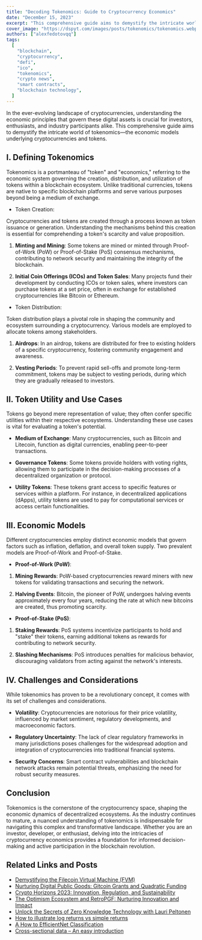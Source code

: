 ```yaml
---
title: "Decoding Tokenomics: Guide to Cryptocurrency Economics"
date: "December 15, 2023"
excerpt: "This comprehensive guide aims to demystify the intricate world of tokenomics—the economic models underlying cryptocurrencies and tokens."
cover_image: "https://dspyt.com/images/posts/tokenomics/tokenomics.webp"
authors: ["alexfedotovqq"]
tags:
  [
    "blockchain",
    "cryptocurrency",
    "defi",
    "ico",
    "tokenomics",
    "crypto news",
    "smart contracts",
    "blockchain technology",
  ]
---
```


In the ever-evolving landscape of cryptocurrencies, understanding the economic principles that govern these digital assets is crucial for investors, enthusiasts, and industry participants alike. This comprehensive guide aims to demystify the intricate world of tokenomics—the economic models underlying cryptocurrencies and tokens.

## I. Defining Tokenomics

Tokenomics is a portmanteau of "token" and "economics," referring to the economic system governing the creation, distribution, and utilization of tokens within a blockchain ecosystem. Unlike traditional currencies, tokens are native to specific blockchain platforms and serve various purposes beyond being a medium of exchange.

- Token Creation:

Cryptocurrencies and tokens are created through a process known as token issuance or generation. Understanding the mechanisms behind this creation is essential for comprehending a token's scarcity and value proposition.

1. **Minting and Mining**: Some tokens are mined or minted through Proof-of-Work (PoW) or Proof-of-Stake (PoS) consensus mechanisms, contributing to network security and maintaining the integrity of the blockchain.

2. **Initial Coin Offerings (ICOs) and Token Sales**: Many projects fund their development by conducting ICOs or token sales, where investors can purchase tokens at a set price, often in exchange for established cryptocurrencies like Bitcoin or Ethereum.

- Token Distribution:

Token distribution plays a pivotal role in shaping the community and ecosystem surrounding a cryptocurrency. Various models are employed to allocate tokens among stakeholders.

1. **Airdrops**: In an airdrop, tokens are distributed for free to existing holders of a specific cryptocurrency, fostering community engagement and awareness.

2. **Vesting Periods**: To prevent rapid sell-offs and promote long-term commitment, tokens may be subject to vesting periods, during which they are gradually released to investors.

## II. Token Utility and Use Cases

Tokens go beyond mere representation of value; they often confer specific utilities within their respective ecosystems. Understanding these use cases is vital for evaluating a token's potential.

- **Medium of Exchange**: Many cryptocurrencies, such as Bitcoin and Litecoin, function as digital currencies, enabling peer-to-peer transactions.

- **Governance Tokens**: Some tokens provide holders with voting rights, allowing them to participate in the decision-making processes of a decentralized organization or protocol.

- **Utility Tokens**: These tokens grant access to specific features or services within a platform. For instance, in decentralized applications (dApps), utility tokens are used to pay for computational services or access certain functionalities.

## III. Economic Models

Different cryptocurrencies employ distinct economic models that govern factors such as inflation, deflation, and overall token supply. Two prevalent models are Proof-of-Work and Proof-of-Stake.

- **Proof-of-Work (PoW)**:

1. **Mining Rewards**: PoW-based cryptocurrencies reward miners with new tokens for validating transactions and securing the network.

2. **Halving Events**: Bitcoin, the pioneer of PoW, undergoes halving events approximately every four years, reducing the rate at which new bitcoins are created, thus promoting scarcity.

- **Proof-of-Stake (PoS)**:

1. **Staking Rewards**: PoS systems incentivize participants to hold and "stake" their tokens, earning additional tokens as rewards for contributing to network security.

2. **Slashing Mechanisms**: PoS introduces penalties for malicious behavior, discouraging validators from acting against the network's interests.

## IV. Challenges and Considerations

While tokenomics has proven to be a revolutionary concept, it comes with its set of challenges and considerations.

- **Volatility**: Cryptocurrencies are notorious for their price volatility, influenced by market sentiment, regulatory developments, and macroeconomic factors.

- **Regulatory Uncertainty**: The lack of clear regulatory frameworks in many jurisdictions poses challenges for the widespread adoption and integration of cryptocurrencies into traditional financial systems.

- **Security Concerns**: Smart contract vulnerabilities and blockchain network attacks remain potential threats, emphasizing the need for robust security measures.

## Conclusion

Tokenomics is the cornerstone of the cryptocurrency space, shaping the economic dynamics of decentralized ecosystems. As the industry continues to mature, a nuanced understanding of tokenomics is indispensable for navigating this complex and transformative landscape. Whether you are an investor, developer, or enthusiast, delving into the intricacies of cryptocurrency economics provides a foundation for informed decision-making and active participation in the blockchain revolution.

## Related Links and Posts

- [Demystifying the Filecoin Virtual Machine (FVM)](https://dspyt.com/Filecoin-architecture)
- [Nurturing Digital Public Goods: Gitcoin Grants and Quadratic Funding](https://dspyt.com/influence-gitcoin-grants)
- [Crypto Horizons 2023: Innovation, Regulation, and Sustainability](https://dspyt.com/Crypto-Horizons-2023-Navigating-Innovation-Regulation-and-Sustainability)
- [The Optimism Ecosystem and RetroPGF: Nurturing Innovation and Impact](https://dspyt.com/optimism-ecosystem-and-retro-pgf)
- [Unlock the Secrets of Zero Knowledge Technology with Lauri Peltonen](https://dspyt.com/zero-knowledge-technology)
- [How to illustrate log returns vs simple returns](https://dspyt.com/simple-returns-log-return-and-volatility-simple-introduction)
- [A How to EfficientNet Classification](https://dspyt.com/efficientnet-classification)
- [Cross-sectional data – An easy introduction](https://dspyt.com/cross-sectional-data-an-easy-introduction)
